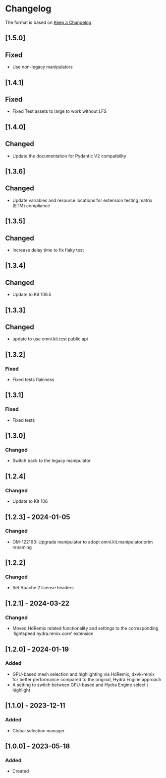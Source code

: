 ﻿# Changelog
The format is based on [Keep a Changelog](https://keepachangelog.com/en/1.0.0/).

## [1.5.0]
## Fixed
- Use non-legacy manipulators

## [1.4.1]
## Fixed
- Fixed Test assets to large to work without LFS

## [1.4.0]
## Changed
- Update the documentation for Pydantic V2 compatbility

## [1.3.6]
## Changed
- Update variables and resource locations for extension testing matrix (ETM) compliance

## [1.3.5]
## Changed
- Increase delay time to fix flaky test

## [1.3.4]
## Changed
- Update to Kit 106.5

## [1.3.3]
## Changed
- update to use omni.kit.test public api

## [1.3.2]
### Fixed
- Fixed tests flakiness

## [1.3.1]
### Fixed
- Fixed tests

## [1.3.0]
### Changed
- Switch back to the legacy manipulator

## [1.2.4]
### Changed
- Update to Kit 106

## [1.2.3] - 2024-01-05
### Changed
- OM-122163: Upgrade manipulator to adopt omni.kit.manipulator.prim renaming

## [1.2.2]
### Changed
- Set Apache 2 license headers

## [1.2.1] - 2024-03-22
### Changed
- Moved HdRemix related functionality and settings to the corresponding 'lightspeed.hydra.remix.core' extension

## [1.2.0] - 2024-01-19
### Added
- GPU-based mesh selection and highlighting via HdRemix, dxvk-remix
  for better performance compared to the original, Hydra Engine approach
- A setting to switch between GPU-based and Hydra Engine select / highlight

## [1.1.0] - 2023-12-11
### Added
- Global selection manager

## [1.0.0] - 2023-05-18
### Added
- Created
